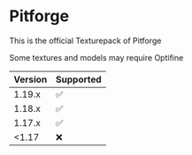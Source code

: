 # Pitforge
[Discord]: https://discord.gg/VZej4KJAM9

This is the official Texturepack of Pitforge

Some textures and models may require Optifine

| Version | Supported          |
| ------- | ------------------ |
| 1.19.x  | :white_check_mark: |
| 1.18.x  | :white_check_mark: |
| 1.17.x  | :white_check_mark: |
| <1.17   | :x:                |

